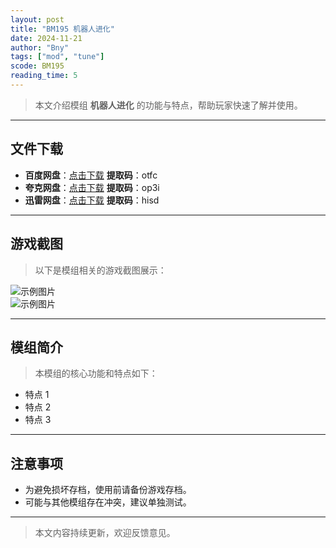 ```yaml
---
layout: post
title: "BM195 机器人进化"
date: 2024-11-21
author: "Bny"
tags: ["mod", "tune"]
scode: BM195
reading_time: 5
---
```


> 本文介绍模组 **机器人进化** 的功能与特点，帮助玩家快速了解并使用。

---





## 文件下载
- **百度网盘**：[点击下载](https://pan.baidu.com/s/1RzqsuTF28Cx79TFoqtfiNw?pwd=otfc)  **提取码**：otfc  
- **夸克网盘**：[点击下载](https://pan.quark.cn/s/8216ca60542a?pwd=op3i)  **提取码**：op3i  
- **迅雷网盘**：[点击下载](https://pan.xunlei.com/s/VOCCbidOq9n3Yh7C3YoPmiYVA1?pwd=hisd)  **提取码**：hisd  

---

## 游戏截图
> 以下是模组相关的游戏截图展示：

![示例图片](https://example.com/screenshot1.jpg)  
![示例图片](https://example.com/screenshot2.jpg)

---

## 模组简介
> 本模组的核心功能和特点如下：
- 特点 1
- 特点 2
- 特点 3

---

## 注意事项
- 为避免损坏存档，使用前请备份游戏存档。
- 可能与其他模组存在冲突，建议单独测试。

---

> 本文内容持续更新，欢迎反馈意见。
